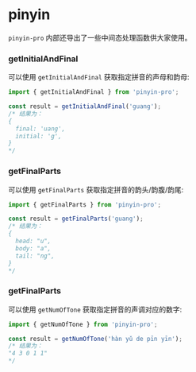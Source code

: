 # pinyin

`pinyin-pro` 内部还导出了一些中间态处理函数供大家使用。

### getInitialAndFinal

可以使用 `getInitialAndFinal` 获取指定拼音的声母和韵母:

```js
import { getInitialAndFinal } from 'pinyin-pro';

const result = getInitialAndFinal('guang');
/* 结果为：
{
  final: 'uang',
  initial: 'g',
}
*/
```

### getFinalParts

可以使用 `getFinalParts` 获取指定拼音的韵头/韵腹/韵尾:

```js
import { getFinalParts } from 'pinyin-pro';

const result = getFinalParts('guang');
/* 结果为：
{
  head: "u",
  body: "a",
  tail: "ng",
}
*/
```

### getFinalParts

可以使用 `getNumOfTone` 获取指定拼音的声调对应的数字:

```js
import { getNumOfTone } from 'pinyin-pro';

const result = getNumOfTone('hàn yǔ de pīn yīn');
/* 结果为：
"4 3 0 1 1"
*/
```
